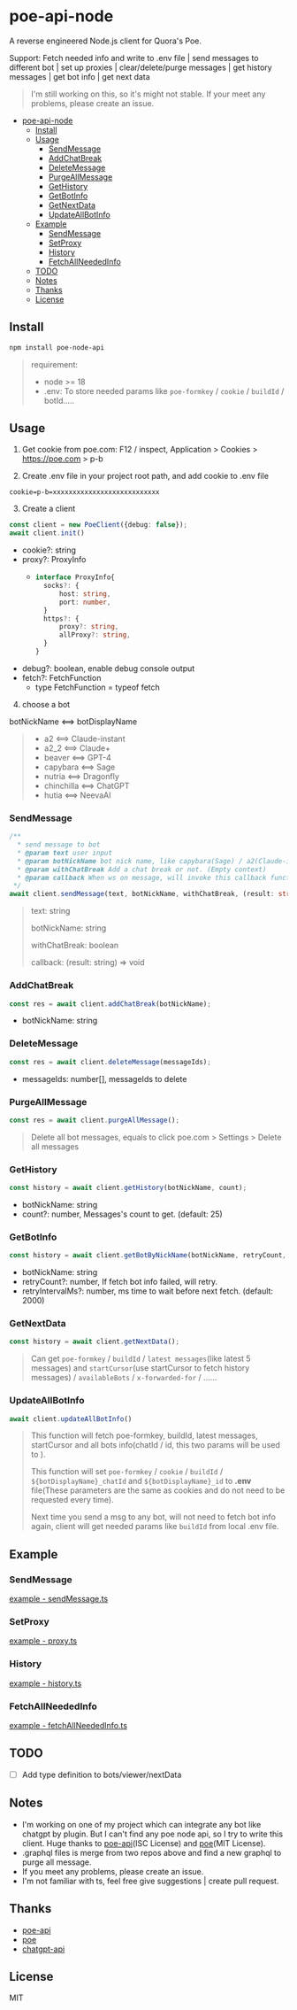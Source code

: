 # poe-api-node
A reverse engineered Node.js client for Quora's Poe. 

Support: Fetch needed info and write to .env file | send messages to different bot | set up proxies | clear/delete/purge messages | get history messages | get bot info | get next data

> I'm still working on this, so it's might not stable. If your meet any problems, please create an issue.
- [poe-api-node](#poe-api-node)
  - [Install](#install)
  - [Usage](#usage)
    - [SendMessage](#sendmessage)
    - [AddChatBreak](#addchatbreak)
    - [DeleteMessage](#deletemessage)
    - [PurgeAllMessage](#purgeallmessage)
    - [GetHistory](#gethistory)
    - [GetBotInfo](#getbotinfo)
    - [GetNextData](#getnextdata)
    - [UpdateAllBotInfo](#updateallbotinfo)
  - [Example](#example)
    - [SendMessage](#sendmessage-1)
    - [SetProxy](#setproxy)
    - [History](#history)
    - [FetchAllNeededInfo](#fetchallneededinfo)
  - [TODO](#todo)
  - [Notes](#notes)
  - [Thanks](#thanks)
  - [License](#license)

## Install
```bash
npm install poe-node-api
```
> requirement: 
> - node >= 18
> - .env: To store needed params like `poe-formkey` / `cookie` / `buildId` / botId.....

## Usage
1. Get cookie from poe.com: F12 / inspect, Application > Cookies > https://poe.com > p-b

2. Create .env file in your project root path, and add cookie to .env file
```env
cookie=p-b=xxxxxxxxxxxxxxxxxxxxxxxxxxx
```

3. Create a client
```ts
const client = new PoeClient({debug: false});
await client.init()
```
- cookie?: string
- proxy?: ProxyInfo
  - ```ts
    interface ProxyInfo{
      socks?: {
          host: string,
          port: number,
      }
      https?: {
          proxy?: string,
          allProxy?: string,
      }
    }
    ```
- debug?: boolean, enable debug console output
- fetch?: FetchFunction
  - type FetchFunction = typeof fetch

4. choose a bot

botNickName <==> botDisplayName
> - a2 <==> Claude-instant
> - a2_2 <==> Claude+
> - beaver <==> GPT-4
> - capybara <==> Sage
> - nutria <==> Dragonfly
> - chinchilla <==> ChatGPT
> - hutia <==> NeevaAI


### SendMessage
```ts
/**
  * send message to bot
  * @param text user input
  * @param botNickName bot nick name, like capybara(Sage) / a2(Claude-instant) / a2_2(Claude+) etc.
  * @param withChatBreak Add a chat break or not. (Empty context)
  * @param callback When ws on message, will invoke this callback function.
 */
await client.sendMessage(text, botNickName, withChatBreak, (result: string) => {console.log(`${result}`)})
```
> text: string
> 
> botNickName: string
> 
> withChatBreak: boolean
> 
> callback: (result: string) => void

### AddChatBreak
```ts
const res = await client.addChatBreak(botNickName);
```
- botNickName: string

### DeleteMessage
```ts
const res = await client.deleteMessage(messageIds);
```
- messageIds: number[], messageIds to delete


### PurgeAllMessage
```ts
const res = await client.purgeAllMessage();
```
> Delete all bot messages, equals to click poe.com > Settings > Delete all messages

### GetHistory
```ts
const history = await client.getHistory(botNickName, count);
```
- botNickName: string
- count?: number,  Messages's count to get. (default: 25)

### GetBotInfo
```ts
const history = await client.getBotByNickName(botNickName, retryCount, retryIntervalMs);
```
- botNickName: string
- retryCount?: number, If fetch bot info failed, will retry.
- retryIntervalMs?: number, ms time to wait before next fetch. (default: 2000)

### GetNextData
```ts
const history = await client.getNextData();
```
> Can get `poe-formkey` / `buildId` / `latest messages`(like latest 5 messages) and `startCursor`(use startCursor to fetch history messages) / `availableBots` / `x-forwarded-for` / ......

### UpdateAllBotInfo
```ts
await client.updateAllBotInfo()
```
> This function will fetch poe-formkey, buildId, latest messages, startCursor and all bots info(chatId / id, this two params will be used to ). 
> 
> This function will set `poe-formkey` / `cookie` / `buildId` / `${botDisplayName}_chatId` and `${botDisplayName}_id` to **.env** file(These parameters are the same as cookies and do not need to be requested every time). 
> 
> Next time you send a msg to any bot, will not need to fetch bot info again, client will get needed params like `buildId` from local .env file.

## Example
### SendMessage
[example - sendMessage.ts](example/sendMsg.ts)

### SetProxy
[example - proxy.ts](example/proxy.ts)

### History
[example - history.ts](example/history.ts)

### FetchAllNeededInfo
[example - fetchAllNeededInfo.ts](example/fetchAllNeededInfo.ts)


## TODO
- [ ] Add type definition to bots/viewer/nextData

## Notes
- I'm working on one of my project which can integrate any bot like chatgpt by plugin. But I can't find any poe node api, so I try to write this client. Huge thanks to [poe-api](https://github.com/ading2210/poe-api)(ISC License) and [poe](https://github.com/muharamdani/poe)(MIT License).
- .graphql files is merge from two repos above and find a new graphql to purge all message.
- If you meet any problems, please create an issue.
- I'm not familiar with ts, feel free give suggestions | create pull request.

## Thanks
- [poe-api](https://github.com/ading2210/poe-api)
- [poe](https://github.com/muharamdani/poe)
- [chatgpt-api](https://github.com/transitive-bullshit/chatgpt-api)

## License
MIT

